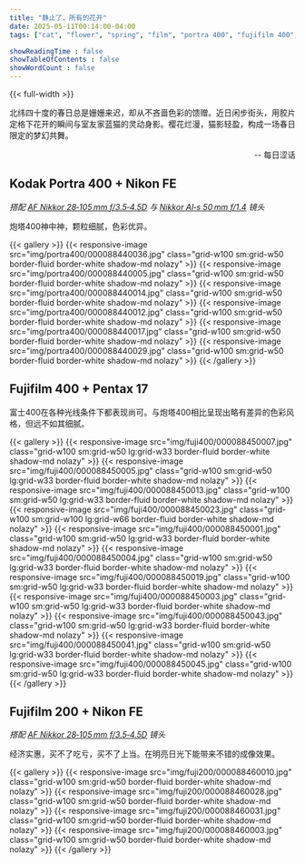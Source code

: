 ```yaml
---
title: "静止了，所有的花开"
date: 2025-05-11T00:14:00-04:00
tags: ["cat", "flower", "spring", "film", "portra 400", "fujifilm 400", "fujifilm 200", "pentax 17", "nikon fe"]

showReadingTime : false
showTableOfContents : false
showWordCount : false
---
```


{{< full-width >}}

北纬四十度的春日总是姗姗来迟，却从不吝啬色彩的馈赠。近日闲步街头，用胶片定格下花开的瞬间与室友家蓝猫的灵动身影。樱花烂漫，猫影轻盈，构成一场春日限定的梦幻共舞。

<div class="text-sm italic" style="text-align: right;">-- 每日涩话</div>

## Kodak Portra 400 + Nikon FE

*搭配 [AF Nikkor 28‑105 mm f/3.5‑4.5D](https://www.kenrockwell.com/nikon/28105af.htm) 与 [Nikkor AI‑s 50 mm f/1.4](https://kenrockwell.com/nikon/50mm-f14-ais.htm) 镜头*

炮塔400神中神，颗粒细腻，色彩优异。

{{< gallery >}}
    {{< responsive-image src="img/portra400/000088440036.jpg" class="grid-w100 sm:grid-w50 border-fluid border-white shadow-md nolazy" >}}
    {{< responsive-image src="img/portra400/000088440005.jpg" class="grid-w100 sm:grid-w50 border-fluid border-white shadow-md nolazy" >}}
    {{< responsive-image src="img/portra400/000088440014.jpg" class="grid-w100 sm:grid-w50 border-fluid border-white shadow-md nolazy" >}}
    {{< responsive-image src="img/portra400/000088440012.jpg" class="grid-w100 sm:grid-w50 border-fluid border-white shadow-md nolazy" >}}
    {{< responsive-image src="img/portra400/000088440017.jpg" class="grid-w100 sm:grid-w50 border-fluid border-white shadow-md nolazy" >}}
    {{< responsive-image src="img/portra400/000088440029.jpg" class="grid-w100 sm:grid-w50 border-fluid border-white shadow-md nolazy" >}}
{{< /gallery >}}

## Fujifilm 400 + Pentax 17

富士400在各种光线条件下都表现尚可。与炮塔400相比呈现出略有差异的色彩风格，但远不如其细腻。

{{< gallery >}}
    {{< responsive-image src="img/fuji400/000088450007.jpg" class="grid-w100 sm:grid-w50 lg:grid-w33 border-fluid border-white shadow-md nolazy" >}}
    {{< responsive-image src="img/fuji400/000088450005.jpg" class="grid-w100 sm:grid-w50 lg:grid-w33 border-fluid border-white shadow-md nolazy" >}}
    {{< responsive-image src="img/fuji400/000088450013.jpg" class="grid-w100 sm:grid-w50 lg:grid-w33 border-fluid border-white shadow-md nolazy" >}}
    {{< responsive-image src="img/fuji400/000088450023.jpg" class="grid-w100 sm:grid-w100 lg:grid-w66 border-fluid border-white shadow-md nolazy" >}}
    {{< responsive-image src="img/fuji400/000088450001.jpg" class="grid-w100 sm:grid-w50 lg:grid-w33 border-fluid border-white shadow-md nolazy" >}}
    {{< responsive-image src="img/fuji400/000088450004.jpg" class="grid-w100 sm:grid-w50 lg:grid-w33 border-fluid border-white shadow-md nolazy" >}}
    {{< responsive-image src="img/fuji400/000088450019.jpg" class="grid-w100 sm:grid-w50 lg:grid-w33 border-fluid border-white shadow-md nolazy" >}}
    {{< responsive-image src="img/fuji400/000088450003.jpg" class="grid-w100 sm:grid-w50 lg:grid-w33 border-fluid border-white shadow-md nolazy" >}}
    {{< responsive-image src="img/fuji400/000088450043.jpg" class="grid-w100 sm:grid-w50 lg:grid-w33 border-fluid border-white shadow-md nolazy" >}}
    {{< responsive-image src="img/fuji400/000088450041.jpg" class="grid-w100 sm:grid-w50 lg:grid-w33 border-fluid border-white shadow-md nolazy" >}}
    {{< responsive-image src="img/fuji400/000088450045.jpg" class="grid-w100 sm:grid-w50 lg:grid-w33 border-fluid border-white shadow-md nolazy" >}}
{{< /gallery >}}

## Fujifilm 200 + Nikon FE

*搭配 [AF Nikkor 28‑105 mm f/3.5‑4.5D](https://www.kenrockwell.com/nikon/28105af.htm) 镜头*

经济实惠，买不了吃亏，买不了上当。在明亮日光下能带来不错的成像效果。

{{< gallery >}}
    {{< responsive-image src="img/fuji200/000088460010.jpg" class="grid-w100 sm:grid-w50 border-fluid border-white shadow-md nolazy" >}}
    {{< responsive-image src="img/fuji200/000088460028.jpg" class="grid-w100 sm:grid-w50 border-fluid border-white shadow-md nolazy" >}}
    {{< responsive-image src="img/fuji200/000088460031.jpg" class="grid-w100 sm:grid-w50 border-fluid border-white shadow-md nolazy" >}}
    {{< responsive-image src="img/fuji200/000088460003.jpg" class="grid-w100 sm:grid-w50 border-fluid border-white shadow-md nolazy" >}}
{{< /gallery >}}
